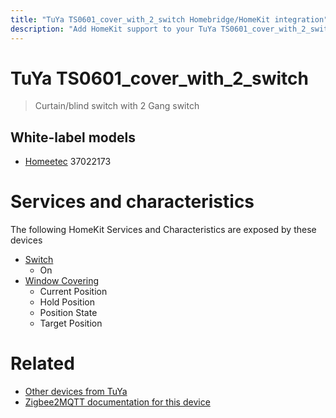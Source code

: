 ```yaml
---
title: "TuYa TS0601_cover_with_2_switch Homebridge/HomeKit integration"
description: "Add HomeKit support to your TuYa TS0601_cover_with_2_switch, using Homebridge, Zigbee2MQTT and homebridge-z2m."
---
```

<!---
This file has been GENERATED using src/docgen/docgen.ts
DO NOT EDIT THIS FILE MANUALLY!
-->
# TuYa TS0601_cover_with_2_switch
> Curtain/blind switch with 2 Gang switch


## White-label models
* [Homeetec](../index.md#homeetec) 37022173

# Services and characteristics
The following HomeKit Services and Characteristics are exposed by
these devices

* [Switch](../../switch.md)
  * On
* [Window Covering](../../cover.md)
  * Current Position
  * Hold Position
  * Position State
  * Target Position


# Related
* [Other devices from TuYa](../index.md#tuya)
* [Zigbee2MQTT documentation for this device](https://www.zigbee2mqtt.io/devices/TS0601_cover_with_2_switch.html)
